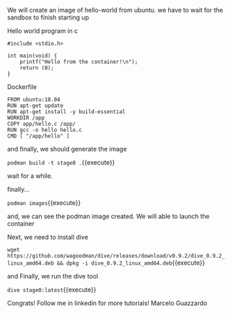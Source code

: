 We will create an image of hello-world from ubuntu.
we have to wait for the sandbox to finish starting up



Hello world program in c
```
#include <stdio.h>

int main(void) {
    printf("Hello from the container!\n");
    return (0);
}

```
Dockerfile

```
FROM ubuntu:18.04
RUN apt-get update
RUN apt-get install -y build-essential
WORKDIR /app
COPY app/hello.c /app/
RUN gcc -o hello hello.c
CMD [ "/app/hello" ]
```


and finally, we should generate the image

`podman build -t stage0 .`{{execute}}

wait for a while.

finally...

`podman images`{{execute}}

and, we can see the podman image created. We will able to launch the container


Next, we need to install dive

`wget https://github.com/wagoodman/dive/releases/download/v0.9.2/dive_0.9.2_linux_amd64.deb && dpkg -i dive_0.9.2_linux_amd64.deb`{{execute}}


and Finally, we run the dive tool


`dive stage0:latest`{{execute}}

Congrats!
Follow me in linkedin for more tutorials! Marcelo Guazzardo
